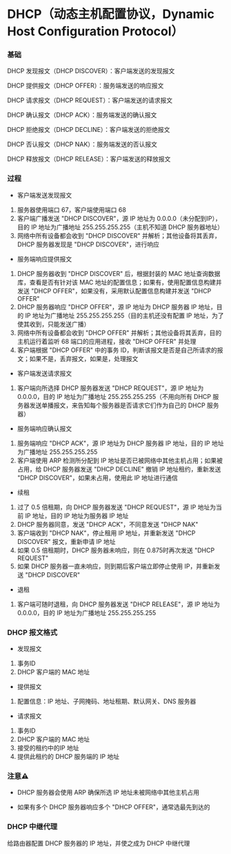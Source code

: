 # DHCP（动态主机配置协议，Dynamic Host Configuration Protocol）


### 基础

DHCP 发现报文（DHCP DISCOVER）：客户端发送的发现报文

DHCP 提供报文（DHCP OFFER）：服务端发送的响应报文

DHCP 请求报文（DHCP REQUEST）：客户端发送的请求报文

DHCP 确认报文（DHCP ACK）：服务端发送的确认报文

DHCP 拒绝报文（DHCP DECLINE）：客户端发送的拒绝报文

DHCP 否认报文（DHCP NAK）：服务端发送的否认报文

DHCP 释放报文（DHCP RELEASE）：客户端发送的释放报文


### 过程

* 客户端发送发现报文

1. 服务器使用端口 67，客户端使用端口 68
2. 客户端广播发送 "DHCP DISCOVER"，源 IP 地址为 0.0.0.0（未分配到IP），目的 IP 地址为广播地址 255.255.255.255（主机不知道 DHCP 服务器地址）
3. 网络中所有设备都会收到 "DHCP DISCOVER" 并解析；其他设备将其丢弃，DHCP 服务器发现是 "DHCP DISCOVER"，进行响应

* 服务端响应提供报文

1. DHCP 服务器收到 "DHCP DISCOVER" 后，根据封装的 MAC 地址查询数据库，查看是否有针对该 MAC 地址的配置信息；如果有，使用配置信息构建并发送 "DHCP OFFER"，如果没有，采用默认配置信息构建并发送 "DHCP OFFER"
2. DHCP 服务器响应 "DHCP OFFER"，源 IP 地址为 DHCP 服务器 IP 地址，目的 IP 地址为广播地址 255.255.255.255（目的主机还没有配置 IP 地址，为了使其收到，只能发送广播）
3. 网络中所有设备都会收到 "DHCP OFFER" 并解析；其他设备将其丢弃，目的主机运行着监听 68 端口的应用进程，接收 "DHCP OFFER" 并处理
4. 客户端根据 "DHCP OFFER" 中的事务 ID，判断该报文是否是自己所请求的报文；如果不是，丢弃报文，如果是，处理报文

* 客户端发送请求报文

1. 客户端向所选择 DHCP 服务器发送 "DHCP REQUEST"，源 IP 地址为 0.0.0.0，目的 IP 地址为广播地址 255.255.255.255（不用向所有 DHCP 服务器发送单播报文，来告知每个服务器是否请求它们作为自己的 DHCP 服务器）

* 服务端响应确认报文

1. 服务端响应 "DHCP ACK"，源 IP 地址为 DHCP 服务器 IP 地址，目的 IP 地址为广播地址 255.255.255.255
2. 客户端使用 ARP 检测所分配到 IP 地址是否已被网络中其他主机占用；如果被占用，给 DHCP 服务器发送 "DHCP DECLINE" 撤销 IP 地址租约，重新发送 "DHCP DISCOVER"，如果未占用，使用此 IP 地址进行通信

* 续租

1. 过了 0.5 倍租期，向 DHCP 服务器发送 "DHCP REQUEST"，源 IP 地址为当前 IP 地址，目的 IP 地址为服务器 IP 地址
2. DHCP 服务器同意，发送 "DHCP ACK"，不同意发送 "DHCP NAK"
3. 客户端收到 "DHCP NAK"，停止租用 IP 地址，并重新发送 "DHCP DISCOVER" 报文，重新申请 IP 地址
4. 如果 0.5 倍租期时，DHCP 服务器未响应，则在 0.875时再次发送 "DHCP REQUEST"
5. 如果 DHCP 服务器一直未响应，则到期后客户端立即停止使用 IP，并重新发送 "DHCP DISCOVER"

* 退租

1. 客户端可随时退租，向 DHCP 服务器发送 "DHCP RELEASE"，源 IP 地址为 0.0.0.0，目的 IP 地址为广播地址 255.255.255.255


### DHCP 报文格式

* 发现报文

1. 事务ID
2. DHCP 客户端的 MAC 地址

* 提供报文

1. 配置信息：IP 地址、子网掩码、地址租期、默认网关、DNS 服务器

* 请求报文

1. 事务ID
2. DHCP 客户端的 MAC 地址
3. 接受的租约中的IP 地址
4. 提供此租约的 DHCP 服务端的 IP 地址


### 注意⚠️

* DHCP 服务器会使用 ARP 确保所选 IP 地址未被网络中其他主机占用

* 如果有多个 DHCP 服务器响应多个 "DHCP OFFER"，通常选最先到达的


### DHCP 中继代理

给路由器配置 DHCP 服务器的 IP 地址，并使之成为 DHCP 中继代理
